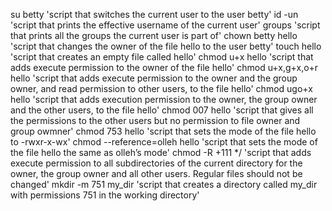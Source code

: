 su betty 'script that switches the current user to the user betty'
id -un 'script that prints the effective username of the current user'
groups 'script that prints all the groups the current user is part of'
chown betty hello 'script that changes the owner of the file hello to the user betty'
touch hello 'script that creates an empty file called hello'
chmod u+x hello 'script that adds execute permission to the owner of the file hello'
chmod u+x,g+x,o+r hello 'script that adds execute permission to the owner and the group owner, and read permission to other users, to the file hello' 
chmod ugo+x hello 'script that adds execution permission to the owner, the group owner and the other users, to the file hello'
chmod 007 hello 'script that gives all the permissions to the other users but no permission to file owner and group owmner'
chmod 753 hello 'script that sets the mode of the file hello to -rwxr-x-wx'
chmod --reference=olleh hello 'script that sets the mode of the file hello the same as olleh’s mode'
chmod -R +111 */ 'script that adds execute permission to all subdirectories of the current directory for the owner, the group owner and all other users. Regular files should not be changed'
mkdir -m 751 my_dir 'script that creates a directory called my_dir with permissions 751 in the working directory'                                                                                                                                                                                                           
